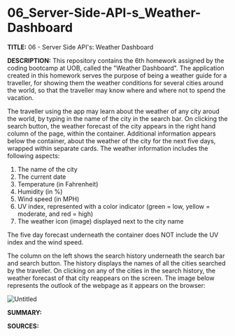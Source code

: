 # 06_Server-Side-API-s_Weather-Dashboard

<b>TITLE:</b>
06 - Server Side API's: Weather Dashboard

<b>DESCRIPTION:</b>
This repository contains the 6th homework assigned by the coding bootcamp at UOB, called the "Weather Dashboard". The application created in this homework serves the purpose of being a weather guide for a traveller, for showing them the weather conditions for several cities around the world, so that the traveller may know where and where not to spend the vacation.

The traveller using the app may learn about the weather of any city aroud the world, by typing in the name of the city in the search bar. On clicking the search button, the weather forecast of the city appears in the right hand column of the page, within the container. Additional information appears below the container, about the weather of the city for the next five days, wrapped within separate cards. The weather information includes the following aspects:

1. The name of the city
2. The current date
3. Temperature (in Fahrenheit)
4. Humidity (in %)
5. Wind speed (in MPH)
6. UV index, represented with a color indicator (green = low, yellow = moderate, and red = high)
7. The weather icon (image) displayed next to the city name

The five day forecast underneath the container does NOT include the UV index and the wind speed.

The column on the left shows the search history underneath the search bar and search button. The history displays the names of all the cities searched by the traveller. On clicking on any of the cities in the search history, the weather forecast of that city reappears on the screen. The image below represents the outlook of the webpage as it appears on the browser:

![Untitled](https://user-images.githubusercontent.com/73832871/105614221-f37b1a80-5dbf-11eb-8ae4-2f77e3332c6e.png)

<b>SUMMARY:</b>

<b>SOURCES:</b>